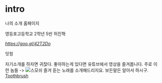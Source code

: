 # intro
나의 소개 홈페이지

영등포고등학교 2학년 5반 허진혁

_https://goo.gl/42T2Do_

잇힝

자기소개를 하자면 귀찮다.
좋아하는게 있다면 유튜브에서 영상을 즐겨봅니다.
주로 이런 놈들 -> ![스모쉬](https://upload.wikimedia.org/wikipedia/commons/thumb/3/35/Streamy_Awards_Photo_1179_%284513303229%29.jpg/225px-Streamy_Awards_Photo_1179_%284513303229%29.jpg) 
즐겨 듣는 노래를 소개해드리지요. 보든말든 알아서 하시구. 
[Toothbrush](https://www.youtube.com/watch?v=UrUJyKsLQeU)

